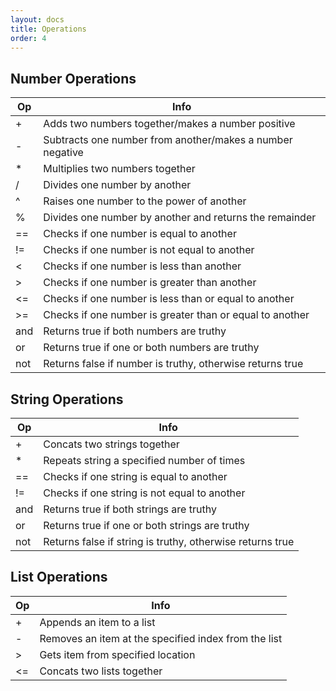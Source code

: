 ```yaml
---
layout: docs
title: Operations
order: 4
---
```


## Number Operations

| Op  | Info                                                      |
|-----|-----------------------------------------------------------|
| +   | Adds two numbers together/makes a number positive         |
| -   | Subtracts one number from another/makes a number negative |
| *   | Multiplies two numbers together                           |
| /   | Divides one number by another                             |
| ^   | Raises one number to the power of another                 |
| %   | Divides one number by another and returns the remainder   |
| ==  | Checks if one number is equal to another                  |
| !=  | Checks if one number is not equal to another              |
| <   | Checks if one number is less than another                 |
| >   | Checks if one number is greater than another              |
| <=  | Checks if one number is less than or equal to another     |
| >=  | Checks if one number is greater than or equal to another  |
| and | Returns true if both numbers are truthy                   |
| or  | Returns true if one or both numbers are truthy            |
| not | Returns false if number is truthy, otherwise returns true |

## String Operations

| Op  | Info                                                      |
|-----|-----------------------------------------------------------|
| +   | Concats two strings together                              |
| *   | Repeats string a specified number of times                |
| ==  | Checks if one string is equal to another                  |
| !=  | Checks if one string is not equal to another              |
| and | Returns true if both strings are truthy                   |
| or  | Returns true if one or both strings are truthy            |
| not | Returns false if string is truthy, otherwise returns true |

## List Operations

| Op  | Info                                                      |
|-----|-----------------------------------------------------------|
| +   | Appends an item to a list                                 |
| -   | Removes an item at the specified index from the list      |
| >   | Gets item from specified location                         |
| <=  | Concats two lists together                                |